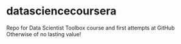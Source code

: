 # datasciencecoursera
Repo for Data Scientist Toolbox course
and first attempts at GitHub
Otherwise of no lasting value!
